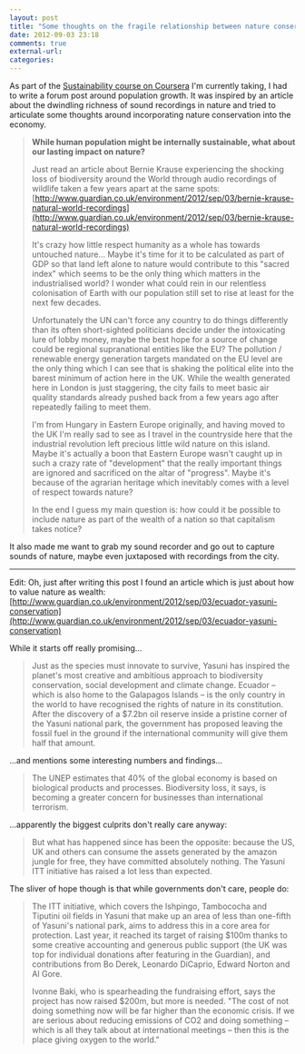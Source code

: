 ```yaml
---
layout: post
title: "Some thoughts on the fragile relationship between nature conservation and economic growth"
date: 2012-09-03 23:18
comments: true
external-url: 
categories: 
---
```

As part of the [Sustainability course on Coursera](https://www.coursera.org/course/sustain) I'm currently taking, I had to write a forum post around population growth. It was inspired by an article about the dwindling richness of sound recordings in nature and tried to articulate some thoughts around incorporating nature conservation into the economy.

> **While human population might be internally sustainable, what about our lasting impact on nature?**
>
> Just read an article about Bernie Krause experiencing the shocking loss of biodiversity around the World through audio recordings of wildlife taken a few years apart at the same spots: [http://www.guardian.co.uk/environment/2012/sep/03/bernie-krause-natural-world-recordings](http://www.guardian.co.uk/environment/2012/sep/03/bernie-krause-natural-world-recordings)
> 
> It's crazy how little respect humanity as a whole has towards untouched nature... Maybe it's time for it to be calculated as part of GDP so that land left alone to nature would contribute to this "sacred index" which seems to be the only thing which matters in the industrialised world? I wonder what could rein in our relentless colonisation of Earth with our population still set to rise at least for the next few decades.
> 
> Unfortunately the UN can't force any country to do things differently than its often short-sighted politicians decide under the intoxicating lure of lobby money, maybe the best hope for a source of change could be regional supranational entities like the EU? The pollution / renewable energy generation targets mandated on the EU level are the only thing which I can see that is shaking the political elite into the barest minimum of action here in the UK. While the wealth generated here in London is just staggering, the city fails to meet basic air quality standards already pushed back from a few years ago after repeatedly failing to meet them.
> 
> I'm from Hungary in Eastern Europe originally, and having moved to the UK I'm really sad to see as I travel in the countryside here that the industrial revolution left precious little wild nature on this island. Maybe it's actually a boon that Eastern Europe wasn't caught up in such a crazy rate of "development" that the really important things are ignored and sacrificed on the altar of "progress". Maybe it's because of the agrarian heritage which inevitably comes with a level of respect towards nature?
> 
> In the end I guess my main question is: how could it be possible to include nature as part of the wealth of a nation so that capitalism takes notice?

It also made me want to grab my sound recorder and go out to capture sounds of nature, maybe even juxtaposed with recordings from the city.

________________________

Edit: Oh, just after writing this post I found an article which is just about how to value nature as wealth: [http://www.guardian.co.uk/environment/2012/sep/03/ecuador-yasuni-conservation](http://www.guardian.co.uk/environment/2012/sep/03/ecuador-yasuni-conservation)

While it starts off really promising...

> Just as the species must innovate to survive, Yasuni has inspired the planet's most creative and ambitious approach to biodiversity conservation, social development and climate change. Ecuador – which is also home to the Galapagos Islands – is the only country in the world to have recognised the rights of nature in its constitution. After the discovery of a $7.2bn oil reserve inside a pristine corner of the Yasuni national park, the government has proposed leaving the fossil fuel in the ground if the international community will give them half that amount.

...and mentions some interesting numbers and findings...

> The UNEP estimates that 40% of the global economy is based on biological products and processes. Biodiversity loss, it says, is becoming a greater concern for businesses than international terrorism.

...apparently the biggest culprits don't really care anyway:

> But what has happened since has been the opposite: because the US, UK and others can consume the assets generated by the amazon jungle for free, they have committed absolutely nothing. The Yasuni ITT initiative has raised a lot less than expected.

The sliver of hope though is that while governments don't care, people do:

> The ITT initiative, which covers the Ishpingo, Tambococha and Tiputini oil fields in Yasuni that make up an area of less than one-fifth of Yasuni's national park, aims to address this in a core area for protection. Last year, it reached its target of raising $100m thanks to some creative accounting and generous public support (the UK was top for individual donations after featuring in the Guardian), and contributions from Bo Derek, Leonardo DiCaprio, Edward Norton and Al Gore.
> 
> Ivonne Baki, who is spearheading the fundraising effort, says the project has now raised $200m, but more is needed. "The cost of not doing something now will be far higher than the economic crisis. If we are serious about reducing emissions of CO2 and doing something – which is all they talk about at international meetings – then this is the place giving oxygen to the world."